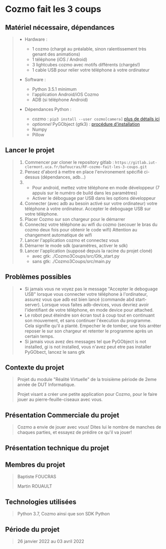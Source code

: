 # Cozmo fait les 3 coups

## Matériel nécessaire, dépendances
>
> *   Hardware :
>     -   1 cozmo (chargé au préalable, sinon ralentissement très genant des animations)
>     -   1 téléphone (iOS / Android)
>     -   3 lightcubes cozmo avec motifs différents (chargés!)
>     -   1 cable USB pour relier votre téléphone à votre ordinateur
> *   Software : 
>     -   Python 3.5.1 minimum
>     -   l'application Android/iOS Cozmo
>     -   ADB (si téléphone Android)
>        
> *   Dépendances Python :
>     -   cozmo : ```pip3 install --user cozmo[camera]``` [plus de détails ici](http://cozmosdk.anki.com/docs/initial.html)
>     -   *optionnel* PyGObject (gtk3) : [procédure d'installation](https://pygobject.readthedocs.io/en/latest/getting_started.html)
>     -   Numpy
>     -   Pillow
>

## Lancer le projet
>
> 1.  Commencer par cloner le repository gitlab : `https://gitlab.iut-clermont.uca.fr/bafoucras/RF-cozmo-fait-les-3-coups.git`
> 2.  Pensez d'abord à mettre en place l'environement spécifié ci-dessus (dépendances, adb...)
> 3.  *   Pour android, mettez votre téléphone en mode développeur (7 appuis sur le numéro de build dans les paramètres)
>     *   Activer le déboguage par USB dans les options développeur
> 4.  Connecter (avec adb au besoin activé sur votre ordinateur) votre téléphone à votre ordinateur. Accepter le deboguage USB sur votre téléphone.
> 5.  Placer Cozmo sur son chargeur pour le démarrer
> 6.  Connectez votre téléphone au wifi du cozmo (secouer le bras du cozmo deux fois pour obtenir le code wifi) Attention au changement automatique de wifi
> 7.  Lancer l'application cozmo et connectez vous
> 8.  Démarrer le mode sdk (paramètres, activer le sdk)
> 9.  Lancer l'application (supposé depuis la racine du projet cloné)
>     *   avec gtk: ./Cozmo3Coups/src/Gtk_start.py
>     *   sans gtk: ./Cozmo3Coups/src/main.py
>

## Problèmes possibles
>
> *   Si jamais vous ne voyez pas le message "Accepter le deboguage USB" lorsque vous connecter votre téléphone à l'ordinateur, assurez vous que adb est bien lancé (commande abd start-server). Lorsque vous faites adb-devices, vous devriez avoir l'identifiant de votre téléphone, en mode device pour attached.
> *   Le robot peut éteindre son écran tout à coup tout en continuant son mouvement, et sans continuer l'éxecution du programme. Cela signifie qu'il a planté. Empecher le de tomber, une fois arrêter reposer le sur son chargeur et retenter le programme après un certain temps.
> *   Si jamais vous avez des messages tel que PyGObject is not installed, gi is not installed, vous n'avez peut etre pas installer PyGObect, lancez le sans gtk 
>

## Contexte du projet
>
> Projet du module "Réalité Virtuelle" de la troisième période de 2eme année de DUT Informatique.
>
> Projet visant a créer une petite application pour Cozmo, pour le faire jouer au pierre-feuille-ciseaux avec vous.
>

## Présentation Commerciale du projet
>
> Cozmo a envie de jouer avec vous!
> Dites lui le nombre de manches de chaques parties, et essayez de prédire ce qu'il va jouer!
> 
>

## Présentation technique du projet
>
> 
>

## Membres du projet
> 
> Baptiste FOUCRAS
>
> Martin ROUAULT
>

## Technologies utilisées
>
> Python 3.7, Cozmo ainsi que son SDK Python
>

## Période du projet
>
> 26 janvier 2022 au 03 avril 2022
>

